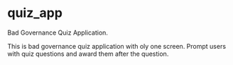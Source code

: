 # quiz_app

Bad Governance Quiz Application.

This is bad governance quiz application with oly one screen. Prompt users with quiz questions and award them after the question. 
